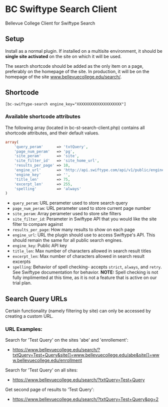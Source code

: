 # BC Swiftype Search Client
Bellevue College Client for Swiftype Search

## Setup
Install as a normal plugin. If installed on a multisite environment, it should be **single site activated** on the site on which it will be used.

The search shortcode should be added as the only item on a page, preferably on the homepage of the site. In production, it will be on the homepage of the site www.bellevuecollege.edu/search/.

## Shortcode
```
[bc-swiftype-search engine_key="XXXXXXXXXXXXXXXXXXXX"]
``` 
### Available shortcode attributes
The following array (located in bc-st-search-client.php) contains all shortcode attributes, and their default values.

```php
array(
	'query_peram'      => 'txtQuery',
	'page_num_peram'   => 'pg',
	'site_peram'       => 'site',
	'site_filter_id'   => 'site_home_url',
	'results_per_page' => 10,
	'engine_url'       => 'http://api.swiftype.com/api/v1/public/engines/search.json',
	'engine_key'       => '',
	'title_len'        => 75,
	'excerpt_len'      => 255,
	'spelling'         => 'always'
)

```

* `query_peram`: URL perameter used to store search query
* `page_num_peram`: URL perameter used to store current page number
* `site_peram`: Array perameter used to store site filters
* `site_filter_id`: Perameter in Swiftype API that you would like the site filter to compare against
* `results_per_page`: How many results to show on each page
* `engine_url`: URL the plugin should use to access Swiftype's API. This should remain the same for all public search engines.
* `engine_key`: Public API key
* `title_len`: Max number of characters allowed in search result titles
* `excerpt_len`: Max number of characters allowed in search result excerpts
* `spelling`: Behavior of spell checking- accepts `strict`, `always`, and `retry`. See Swiftype documentation for behavior. **NOTE:** Spell checking is not fully implimented at this time, as it is not a feature that is active on our trial plan.

## Search Query URLs
Certain functionality (namely filtering by site) can only be accessed by creating a custom URL. 

### URL Examples:

Search for 'Test Query' on the sites 'abe' and 'enrollement':
* https://www.bellevuecollege.edu/search/?txtQuery=Test+Query&site[]=www.bellevuecollege.edu/abe&site[]=www.bellevuecollege.edu/enrollment

Search for 'Test Query' on all sites:
* https://www.bellevuecollege.edu/search/?txtQuery=Test+Query

Get second page of results to 'Test Query':
* https://www.bellevuecollege.edu/search/?txtQuery=Test+Query&pg=2
